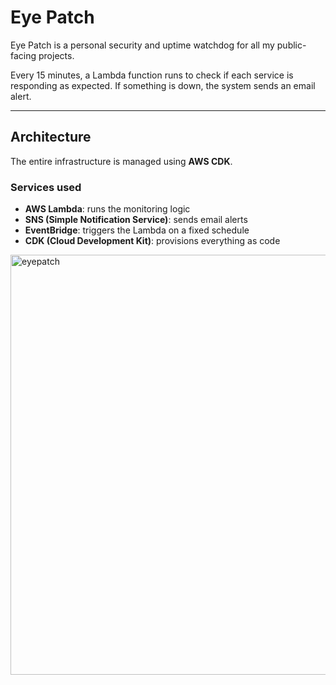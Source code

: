 # Eye Patch

Eye Patch is a personal security and uptime watchdog for all my public-facing projects.

Every 15 minutes, a Lambda function runs to check if each service is responding as expected. If something is down, the system sends an email alert.

---

## Architecture

The entire infrastructure is managed using **AWS CDK**.

### Services used

- **AWS Lambda**: runs the monitoring logic
- **SNS (Simple Notification Service)**: sends email alerts
- **EventBridge**: triggers the Lambda on a fixed schedule
- **CDK (Cloud Development Kit)**: provisions everything as code
  

<img width="652" height="672" alt="eyepatch" src="https://github.com/user-attachments/assets/61139bf3-1771-45b5-946b-6aaac219ceea" />
